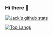 ### Hi there 👋

[![Jack's github stats](https://github-readme-stats.vercel.app/api?username=jackdelahunt&count_private=true&show_icons=true&theme=bear)](https://jackdelahunt.github.io)

[![Top Langs](https://github-readme-stats.vercel.app/api/top-langs/?username=jackdelahunt&langs_count=10&layout=compact&hide=batchfile,hlsl,scss,shell,shaderlab&theme=bear)](https://jackdelahunt.github.io)

